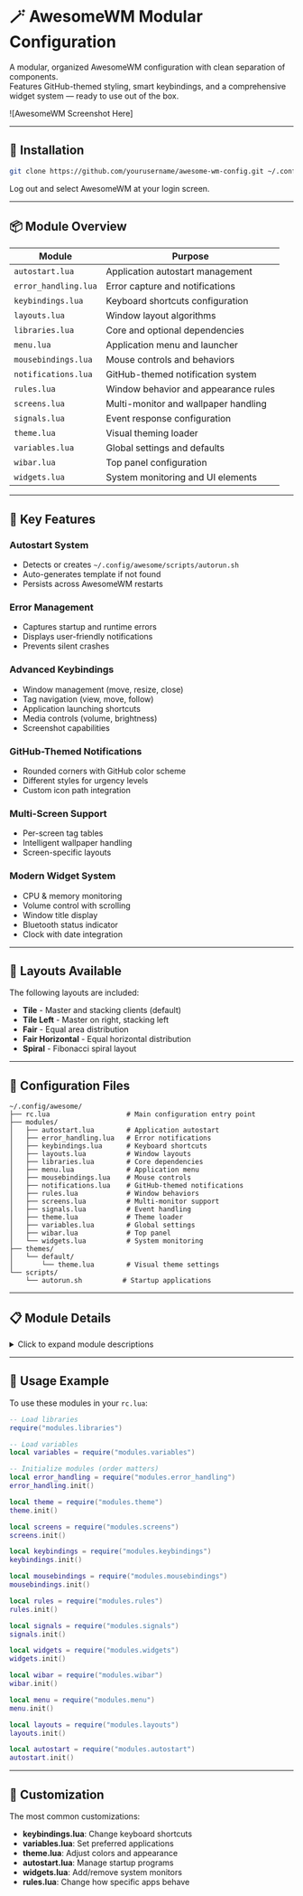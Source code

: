 # 🪄 AwesomeWM Modular Configuration

A modular, organized AwesomeWM configuration with clean separation of components.  
Features GitHub-themed styling, smart keybindings, and a comprehensive widget system — ready to use out of the box.

![AwesomeWM Screenshot Here]

---

## 🚀 Installation

```bash
git clone https://github.com/yourusername/awesome-wm-config.git ~/.config/awesome
```

Log out and select AwesomeWM at your login screen.

---

## 📦 Module Overview

| Module | Purpose |
|--------|---------|
| `autostart.lua` | Application autostart management |
| `error_handling.lua` | Error capture and notifications |
| `keybindings.lua` | Keyboard shortcuts configuration |
| `layouts.lua` | Window layout algorithms |
| `libraries.lua` | Core and optional dependencies |
| `menu.lua` | Application menu and launcher |
| `mousebindings.lua` | Mouse controls and behaviors |
| `notifications.lua` | GitHub-themed notification system |
| `rules.lua` | Window behavior and appearance rules |
| `screens.lua` | Multi-monitor and wallpaper handling |
| `signals.lua` | Event response configuration |
| `theme.lua` | Visual theming loader |
| `variables.lua` | Global settings and defaults |
| `wibar.lua` | Top panel configuration |
| `widgets.lua` | System monitoring and UI elements |

---

## 🔑 Key Features

### Autostart System
- Detects or creates `~/.config/awesome/scripts/autorun.sh`
- Auto-generates template if not found
- Persists across AwesomeWM restarts

### Error Management
- Captures startup and runtime errors
- Displays user-friendly notifications
- Prevents silent crashes

### Advanced Keybindings
- Window management (move, resize, close)
- Tag navigation (view, move, follow)
- Application launching shortcuts
- Media controls (volume, brightness)
- Screenshot capabilities

### GitHub-Themed Notifications
- Rounded corners with GitHub color scheme
- Different styles for urgency levels
- Custom icon path integration

### Multi-Screen Support
- Per-screen tag tables
- Intelligent wallpaper handling
- Screen-specific layouts

### Modern Widget System
- CPU & memory monitoring
- Volume control with scrolling
- Window title display
- Bluetooth status indicator
- Clock with date integration

---

## 🎨 Layouts Available

The following layouts are included:

- **Tile** - Master and stacking clients (default)
- **Tile Left** - Master on right, stacking left
- **Fair** - Equal area distribution
- **Fair Horizontal** - Equal horizontal distribution
- **Spiral** - Fibonacci spiral layout

---

## 🔧 Configuration Files

```
~/.config/awesome/
├── rc.lua                   # Main configuration entry point
├── modules/
│   ├── autostart.lua        # Application autostart
│   ├── error_handling.lua   # Error notifications
│   ├── keybindings.lua      # Keyboard shortcuts
│   ├── layouts.lua          # Window layouts
│   ├── libraries.lua        # Core dependencies
│   ├── menu.lua             # Application menu
│   ├── mousebindings.lua    # Mouse controls
│   ├── notifications.lua    # GitHub-themed notifications
│   ├── rules.lua            # Window behaviors
│   ├── screens.lua          # Multi-monitor support
│   ├── signals.lua          # Event handling
│   ├── theme.lua            # Theme loader
│   ├── variables.lua        # Global settings
│   ├── wibar.lua            # Top panel
│   └── widgets.lua          # System monitoring
├── themes/
│   └── default/
│       └── theme.lua        # Visual theme settings
└── scripts/
    └── autorun.sh          # Startup applications
```

---

## 📋 Module Details

<details>
<summary>Click to expand module descriptions</summary>

### 🚀 autostart.lua
**What it does:**  
Manages automatic startup of applications when AwesomeWM launches.

**Key features:**
- Looks for an `autorun.sh` script in the scripts directory
- Creates a template script if not found
- Executes the script on startup
- Supports direct application launches

---

### ⚠️ error_handling.lua
**What it does:**  
Captures and displays errors to prevent silent failures.

**Key features:**
- Handles startup errors with clear notifications
- Captures runtime errors without endless loops
- Uses critical notification presets

---

### ⌨️ keybindings.lua
**What it does:**  
Defines all keyboard shortcuts for window and system control.

**Key features:**
- Window management (close, fullscreen, floating)
- Tag navigation (1-12 with Super+number)
- Layout manipulation (resize, reorder)
- Application launching shortcuts
- Screenshot controls
- Volume management
- Redshift (blue light) toggle

---

### 🪟 layouts.lua
**What it does:**  
Configures available layout algorithms for organizing windows.

**Key features:**
- Tile (master and stacking)
- Tile left (reversed)
- Fair (equal area)
- Spiral layout
- Sets the default layout

---

### 📚 libraries.lua
**What it does:**  
Loads and initializes all required libraries.

**Key features:**
- Core library loading
- LuaRocks integration
- Optional libraries (Debian menu, freedesktop)
- Global library references

---

### 📋 menu.lua
**What it does:**  
Creates the application menu and launcher widget.

**Key features:**
- Awesome controls submenu
- Application categories
- Terminal launcher
- Icon-based launcher widget

---

### 🖱️ mousebindings.lua
**What it does:**  
Defines mouse-based controls for window management.

**Key features:**
- Right-click menu access
- Tag switching with scroll wheel
- Window movement with Super+drag
- Window resizing with Super+right-drag

---

### 🔔 notifications.lua
**What it does:**  
Customizes the notification system with GitHub theming.

**Key features:**
- GitHub-based color scheme
- Rounded corners with custom radius
- Different urgency presets
- Icon directory configuration
- Timeout settings

---

### 📏 rules.lua
**What it does:**  
Sets rules for how different windows behave when created.

**Key features:**
- Default window properties
- Floating window specifications
- Application-specific sizing
- Titlebar controls
- Tag assignments for specific applications

---

### 🖥️ screens.lua
**What it does:**  
Manages multi-monitor configuration and wallpapers.

**Key features:**
- Per-screen tag tables
- Wallpaper handling
- Screen-specific layouts
- Geometry change response

---

### 📡 signals.lua
**What it does:**  
Configures how AwesomeWM responds to various events.

**Key features:**
- New client appearance handling
- Titlebar setup for appropriate windows
- Focus behavior (focus follows mouse)
- Border color changes on focus
- Screen and tag signal responses

---

### 🎨 theme.lua
**What it does:**  
Loads visual theming for the entire window manager.

**Key features:**
- Looks for custom theme in config directory
- Falls back to default if not found
- Outputs debug information

---

### ⚙️ variables.lua
**What it does:**  
Defines global settings used throughout the configuration.

**Key features:**
- Default applications
- Modifier key setting
- Path definitions
- Theme settings
- Tag names (workspaces)
- Media control commands

---

### 📊 wibar.lua
**What it does:**  
Creates and configures the top panel with widgets.

**Key features:**
- Position and height settings
- Opacity configuration
- Widget organization (left, center, right)
- Screen-specific wibars

---

### 📈 widgets.lua
**What it does:**  
Provides monitoring and UI elements for the panel.

**Key features:**
- CPU and memory usage
- Volume control with scroll adjustment
- Clock with date
- Bluetooth status indicator
- Window title display
- Systray integration
- Tag list with visual indicators

</details>

---

## 📑 Usage Example

To use these modules in your `rc.lua`:

```lua
-- Load libraries
require("modules.libraries")

-- Load variables
local variables = require("modules.variables")

-- Initialize modules (order matters)
local error_handling = require("modules.error_handling")
error_handling.init()

local theme = require("modules.theme")
theme.init()

local screens = require("modules.screens")
screens.init()

local keybindings = require("modules.keybindings")
keybindings.init()

local mousebindings = require("modules.mousebindings")
mousebindings.init()

local rules = require("modules.rules")
rules.init()

local signals = require("modules.signals")
signals.init()

local widgets = require("modules.widgets")
widgets.init()

local wibar = require("modules.wibar")
wibar.init()

local menu = require("modules.menu")
menu.init()

local layouts = require("modules.layouts")
layouts.init()

local autostart = require("modules.autostart")
autostart.init()
```

---

## 🔧 Customization

The most common customizations:

- **keybindings.lua**: Change keyboard shortcuts
- **variables.lua**: Set preferred applications
- **theme.lua**: Adjust colors and appearance
- **autostart.lua**: Manage startup programs
- **widgets.lua**: Add/remove system monitors
- **rules.lua**: Change how specific apps behave

